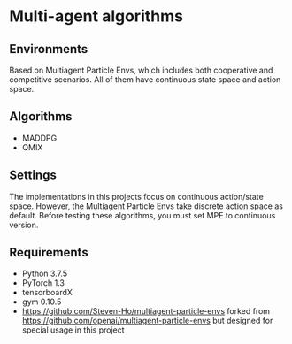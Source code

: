 # Multi-agent algorithms
## Environments
Based on Multiagent Particle Envs, which includes both cooperative and competitive scenarios. All of them have continuous state space and action space.
## Algorithms
* MADDPG
* QMIX
## Settings
The implementations in this projects focus on continuous action/state space. However, the Multiagent Particle Envs take discrete action space as default. Before testing these algorithms, you must set MPE to continuous version.
## Requirements
* Python 3.7.5
* PyTorch 1.3
* tensorboardX
* gym 0.10.5
* https://github.com/Steven-Ho/multiagent-particle-envs forked from https://github.com/openai/multiagent-particle-envs but designed for special usage in this project
